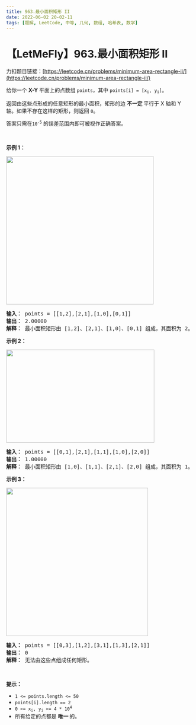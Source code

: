 ```yaml
---
title: 963.最小面积矩形 II
date: 2022-06-02 20-02-11
tags: [题解, LeetCode, 中等, 几何, 数组, 哈希表, 数学]
---
```


# 【LetMeFly】963.最小面积矩形 II

力扣题目链接：[https://leetcode.cn/problems/minimum-area-rectangle-ii/](https://leetcode.cn/problems/minimum-area-rectangle-ii/)

<p>给你一个&nbsp;<strong>X-Y&nbsp;</strong>平面上的点数组 <code>points</code>，其中 <code>points[i] = [x<sub>i</sub>, y<sub>i</sub>]</code>。</p>

<p>返回由这些点形成的任意矩形的最小面积，矩形的边&nbsp;<strong>不一定 </strong>平行于 X 轴和 Y 轴。如果不存在这样的矩形，则返回 <code>0</code>。</p>

<p>答案只需在<code>10<sup>-5</sup></code> 的误差范围内即可被视作正确答案。</p>

<p>&nbsp;</p>

<p><strong class="example">示例 1：</strong></p>
<img alt="" src="https://assets.leetcode.com/uploads/2018/12/21/1a.png" style="width: 398px; height: 400px;" />
<pre>
<strong>输入：</strong> points = [[1,2],[2,1],[1,0],[0,1]]
<strong>输出：</strong> 2.00000
<strong>解释：</strong> 最小面积矩形由 [1,2]、[2,1]、[1,0]、[0,1] 组成，其面积为 2。
</pre>

<p><strong class="example">示例 2：</strong></p>
<img alt="" src="https://assets.leetcode.com/uploads/2018/12/22/2.png" style="width: 400px; height: 251px;" />
<pre>
<strong>输入：</strong> points = [[0,1],[2,1],[1,1],[1,0],[2,0]]
<strong>输出：</strong> 1.00000
<strong>解释：</strong> 最小面积矩形由 [1,0]、[1,1]、[2,1]、[2,0] 组成，其面积为 1。
</pre>

<p><strong class="example">示例 3：</strong></p>
<img alt="" src="https://assets.leetcode.com/uploads/2018/12/22/3.png" style="width: 383px; height: 400px;" />
<pre>
<strong>输入：</strong> points = [[0,3],[1,2],[3,1],[1,3],[2,1]]
<strong>输出：</strong> 0
<strong>解释：</strong> 无法由这些点组成任何矩形。
</pre>

<p>&nbsp;</p>

<p><strong>提示：</strong></p>

<ul>
	<li><code>1 &lt;= points.length &lt;= 50</code></li>
	<li><code>points[i].length == 2</code></li>
	<li><code>0 &lt;= x<sub>i</sub>, y<sub>i</sub> &lt;= 4 * 10<sup>4</sup></code></li>
	<li>所有给定的点都是&nbsp;<strong>唯一&nbsp;</strong>的。</li>
</ul>


    